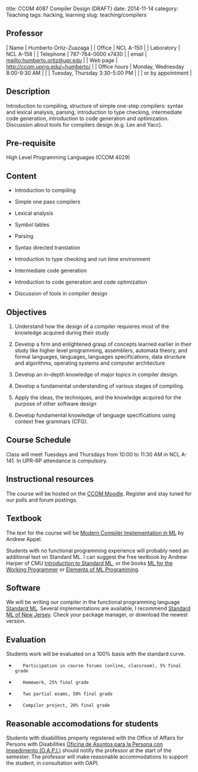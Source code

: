 title: CCOM 4087 Compiler Design (DRAFT)
date: 2014-11-14
category: Teaching
tags: hacking, learning
slug: teaching/compilers

## Professor

| Name         | Humberto Ortiz-Zuazaga             |
| Office       | NCL A-150                          |
| Laboratory   | NCL A-158                          |
| Telephone    | 787-764-0000 x7430                 |
| email        | <mailto:humberto.ortiz@upr.edu>    |
| Web page     | <http://ccom.uprrp.edu/~humberto/> |
| Office hours | Monday, Wednesday 8:00-9:30 AM     |
|              | Tuesday, Thursday 3:30-5:00 PM     |
|              | or by appointment                  |

## Description

Introduction to compiling, structure of simple one-step compilers:
syntax and lexical analysis, parsing, introduction to type checking,
intermediate code generation, introduction to code generation and
optimization. Discussion about tools for compilers design (e.g. Lex
and Yacc).

## Pre-requisite

   High Level Programming Languages (CCOM 4029)

## Content

- Introduction to compiling

- Simple one pass compilers

- Lexical analysis

- Symbol tables

- Parsing

- Syntax directed translation

- Introduction to type checking and run time environment

- Intermediate code generation

- Introduction to code generation and code optimization

- Discussion of tools in compiler design

## Objectives

1. Understand how the design of a compiler requieres most of the knowledge acquired during their study

1. Develop a firm and enlightened grasp of concepts learned earlier in
  their study like higher level programming, assemblers, automata
  theory, and formal languages, languages, languages specifications,
  data structure and algorithms, operating systems and computer architecture

1. Develop an in–depth knowledge of major topics in compiler design.

1. Develop a fundamental understanding of various stages of compiling.

1. Apply the ideas, the techniques, and the knowledge acquired for the purpose of other software design

1. Develop fundamental knowledge of language specifications using context free grammars (CFG).

## Course Schedule

   Class will meet Tuesdays and Thursdays from 10:00 to 11:30 AM in NCL A-141. In
   UPR-RP attendance is compulsory.

## Instructional resources

The course will be hosted on the <a href="http://moodle.ccom.uprrp.edu/">CCOM Moodle</a>. Register and stay tuned
for our polls and forum postings.

## Textbook

The text for the course will be
<a href="http://www.cs.princeton.edu/~appel/modern/ml/">Modern Compiler Implementation in ML</a>
by Andrew Appel.

Students with no functional programming experience will probably need
an additional text on Standard ML.
I can suggest the free textbook by Andrew Harper of CMU
<a href="http://www.cs.cmu.edu/~rwh/smlbook/">Introduction to Standard ML</a>,
or the books
<a href="http://www.cl.cam.ac.uk/~lp15/MLbook/">ML for the Working Programmer</a> or
<a href="http://infolab.stanford.edu/~ullman/emlp.html">Elements of ML Programming</a>.

## Software

We will be writing our compiler in the functional programming language
<a href="http://sml-family.org/">Standard ML</a>. Several implementations are available, I recommend
<a href="http://www.smlnj.org/">Standard ML of New Jersey</a>.
Check your package manager, or download the newest version.

## Evaluation

Students work will be evaluated on a 100% basis with the standard curve.


 -        Participation in course forums (online, classroom), 5% final grade
 -        Homework, 25% final grade
 -        Two partial exams, 50% final grade
 -        Compiler project, 20% final grade


## Reasonable accomodations for students

Students with disabilities properly registered with the Office of
Affairs for Persons with Disabilities
<a href="http://estudiantes.uprrp.edu/impedimentos/impedimentos.php">Oficina de Asuntos para la Persona con Impedimento (O.A.P.I.)</a> should notify the professor at the
start of the semester. The professor will make reasonable
accommodations to support the student, in consultation with OAPI.

